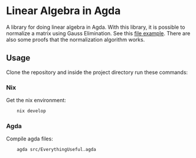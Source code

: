 # Linear Algebra in Agda

A library for doing linear algebra in Agda. With this library, it is possible to normalize a matrix using Gauss Elimination.
See this [file example](https://github.com/guilhermehas/agda-linear-algebra/blob/master/src/NormRationalExampleFunc.agda).
There are also some proofs that the normalization algorithm works.

## Usage
Clone the repository and inside the project directory run these commands:

### Nix
Get the nix environment:

``` sh
    nix develop
```

### Agda
Compile agda files:

``` sh
    agda src/EverythingUseful.agda
```
